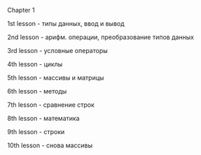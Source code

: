 Chapter 1

1st lesson - типы данных, ввод и вывод

2nd lesson - арифм. операции, преобразование типов данных

3rd lesson - условные операторы

4th lesson - циклы

5th lesson - массивы и матрицы

6th lesson - методы

7th lesson - сравнение строк

8th lesson - математика

9th lesson - строки

10th lesson - снова массивы
